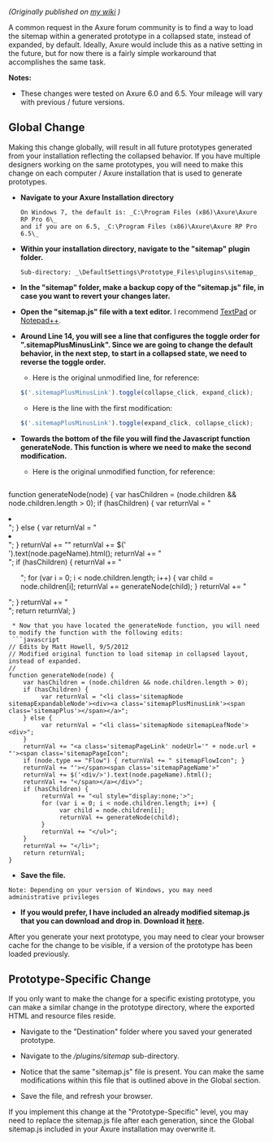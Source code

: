 _(Originally published on [my wiki](https://www.google.com/url?sa=t&rct=j&q=&esrc=s&source=web&cd=2&cad=rja&uact=8&ved=0ahUKEwjKxLurgo_MAhUBcz4KHYomCkAQFggpMAE&url=http%3A%2F%2Fmatticus.pbworks.com%2Fw%2Fpage%2F58292320%2FLoad%2520Axure%2520Sitemap%2520Navigation%2520In%2520Collapsed%2520Display%2520By%2520Default&usg=AFQjCNHR2OTyU3ivuK2pTjjIEfKwUnNkAg&sig2=UDz2Mhi03bjMKUF9rheSeg) )_

A common request in the Axure forum community is to find a way to load the sitemap within a generated prototype in a collapsed state, instead of expanded, by default.  Ideally, Axure would include this as a native setting in the future, but for now there is a fairly simple workaround that accomplishes the same task.
 
__Notes:__
* These changes were tested on Axure 6.0 and 6.5.  Your mileage will vary with previous / future versions.
 
## Global Change
Making this change globally, will result in all future prototypes generated from your installation reflecting the collapsed behavior.  If you have multiple designers working on the same prototypes, you will need to make this change on each computer / Axure installation that is used to generate prototypes.

* __Navigate to your Axure Installation directory__
  ```
  On Windows 7, the default is: _C:\Program Files (x86)\Axure\Axure RP Pro 6\_
  and if you are on 6.5, _C:\Program Files (x86)\Axure\Axure RP Pro 6.5\_
  ```
 
* __Within your installation directory, navigate to the "sitemap" plugin folder.__
  ```
  Sub-directory: _\DefaultSettings\Prototype_Files\plugins\sitemap_
  ```
 
* __In the "sitemap" folder, make a backup copy of the "sitemap.js" file, in case you want to revert your changes later.__
 
* __Open the "sitemap.js" file with a text editor.__ I recommend [TextPad](https://www.textpad.com/) or [Notepad++](https://notepad-plus-plus.org).
 
* __Around Line 14, you will see a line that configures the toggle order for ".sitemapPlusMinusLink".  Since we are going to change the default behavior, in the next step, to start in a collapsed state, we need to reverse the toggle order.__
  * Here is the original unmodified line, for reference:
  ```javascript
  $('.sitemapPlusMinusLink').toggle(collapse_click, expand_click);
  ```
 
  * Here is the line with the first modification:
  ```javascript
  $('.sitemapPlusMinusLink').toggle(expand_click, collapse_click);
  ```
 
* __Towards the bottom of the file you will find the Javascript function generateNode.  This function is where we need to make the second modification.__
  * Here is the original unmodified function, for reference:
  ```javascript
function generateNode(node) {
     var hasChildren = (node.children && node.children.length > 0);
     if (hasChildren) {
          var returnVal = "<li class='sitemapNode sitemapExpandableNode'><div><a class='sitemapPlusMinusLink'><span class='sitemapMinus'></span></a>";
     } else {
          var returnVal = "<li class='sitemapNode sitemapLeafNode'><div>";
     }
     returnVal += "<a class='sitemapPageLink' nodeUrl='" + node.url + "'><span class='sitemapPageIcon";
     if (node.type == "Flow") { returnVal += " sitemapFlowIcon"; }
     returnVal += "'></span><span class='sitemapPageName'>"
     returnVal += $('<div/>').text(node.pageName).html();
     returnVal += "</span></a></div>";
     if (hasChildren) {
          returnVal += "<ul>";
          for (var i = 0; i < node.children.length; i++) { 
               var child = node.children[i];
               returnVal += generateNode(child);
          } 
          returnVal += "</ul>";
     }
     returnVal += "</li>";
     return returnVal;
}  
 ``` 
  * Now that you have located the generateNode function, you will need to modify the function with the following edits:
  ```javascript
// Edits by Matt Howell, 9/5/2012
// Modified original function to load sitemap in collapsed layout, instead of expanded.
//
function generateNode(node) {
     var hasChildren = (node.children && node.children.length > 0);
     if (hasChildren) {
          var returnVal = "<li class='sitemapNode sitemapExpandableNode'><div><a class='sitemapPlusMinusLink'><span class='sitemapPlus'></span></a>";
     } else {
          var returnVal = "<li class='sitemapNode sitemapLeafNode'><div>";
     }
     returnVal += "<a class='sitemapPageLink' nodeUrl='" + node.url + "'><span class='sitemapPageIcon";
     if (node.type == "Flow") { returnVal += " sitemapFlowIcon"; }
     returnVal += "'></span><span class='sitemapPageName'>"
     returnVal += $('<div/>').text(node.pageName).html();
     returnVal += "</span></a></div>";
     if (hasChildren) {
          returnVal += "<ul style="display:none;'>";
          for (var i = 0; i < node.children.length; i++) { 
               var child = node.children[i];
               returnVal += generateNode(child);
          } 
          returnVal += "</ul>";
     }
     returnVal += "</li>";
     return returnVal;
}  
  ```
 
 * __Save the file.__
 ```
 Note: Depending on your version of Windows, you may need administrative privileges
 ```
  
 * __If you would prefer, I have included an already modified sitemap.js that you can download and drop in.  Download it [here](http://matticus.pbworks.com/w/file/58294335/sitemap.js).__
 
After you generate your next prototype, you may need to clear your browser cache for the change to be visible, if a version of the prototype has been loaded previously. 
 
 
## Prototype-Specific Change
If you only want to make the change for a specific existing prototype, you can make a similar change in the prototype directory, where the exported HTML and resource files reside.
 
* Navigate to the "Destination" folder where you saved your generated prototype.
 
* Navigate to the _/plugins/sitemap_ sub-directory. 
 
* Notice that the same "sitemap.js" file is present.  You can make the same modifications within this file that is outlined above in the Global section.
 
* Save the file, and refresh your browser. 
 
If you implement this change at the "Prototype-Specific" level, you may need to replace the sitemap.js file after each generation, since the Global sitemap.js included in your Axure installation may overwrite it. 
